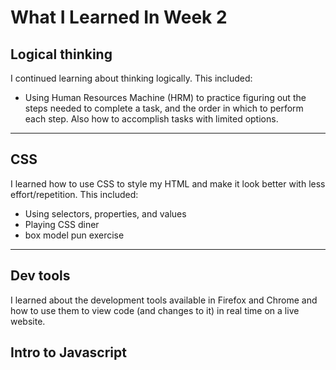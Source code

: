 # What I Learned In Week 2

## Logical thinking

I continued learning about thinking logically. This included:

* Using Human Resources Machine (HRM) to practice figuring out the steps needed to complete a task, and the order in which to perform each step. Also how to accomplish tasks with limited options.

---

## CSS

I learned how to use CSS to style my HTML and make it look better with less effort/repetition. This included: 

* Using selectors, properties, and values
* Playing CSS diner
* box model pun exercise

---

## Dev tools

I learned about the development tools available in Firefox and Chrome and how to use them to view code (and changes to it) in real time on a live website. 

## Intro to Javascript

